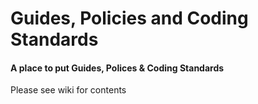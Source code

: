 # Guides, Policies and Coding Standards

#### A place to put Guides, Polices &amp; Coding Standards

Please see wiki for contents
